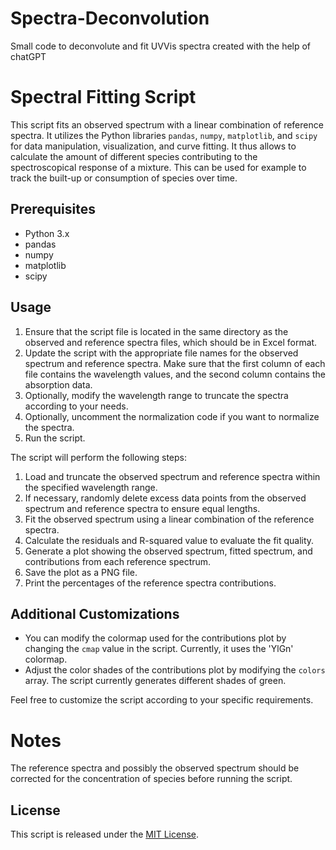 # Spectra-Deconvolution
Small code to deconvolute and fit UVVis spectra created with the help of chatGPT

# Spectral Fitting Script

This script fits an observed spectrum with a linear combination of reference spectra. It utilizes the Python libraries `pandas`, `numpy`, `matplotlib`, and `scipy` for data manipulation, visualization, and curve fitting. It thus allows to calculate the amount of different species contributing to the spectroscopical response of a mixture. This can be used for example to track the built-up or consumption of species over time. 

## Prerequisites

- Python 3.x
- pandas
- numpy
- matplotlib
- scipy

## Usage

1. Ensure that the script file is located in the same directory as the observed and reference spectra files, which should be in Excel format.
2. Update the script with the appropriate file names for the observed spectrum and reference spectra. Make sure that the first column of each file contains the wavelength values, and the second column contains the absorption data.
3. Optionally, modify the wavelength range to truncate the spectra according to your needs.
4. Optionally, uncomment the normalization code if you want to normalize the spectra.
5. Run the script.

The script will perform the following steps:

1. Load and truncate the observed spectrum and reference spectra within the specified wavelength range.
2. If necessary, randomly delete excess data points from the observed spectrum and reference spectra to ensure equal lengths.
3. Fit the observed spectrum using a linear combination of the reference spectra.
4. Calculate the residuals and R-squared value to evaluate the fit quality.
5. Generate a plot showing the observed spectrum, fitted spectrum, and contributions from each reference spectrum.
6. Save the plot as a PNG file.
7. Print the percentages of the reference spectra contributions.

## Additional Customizations

- You can modify the colormap used for the contributions plot by changing the `cmap` value in the script. Currently, it uses the 'YlGn' colormap.
- Adjust the color shades of the contributions plot by modifying the `colors` array. The script currently generates different shades of green.

Feel free to customize the script according to your specific requirements.

# Notes
The reference spectra and possibly the observed spectrum should be corrected for the concentration of species before running the script.

## License

This script is released under the [MIT License](https://opensource.org/licenses/MIT).

